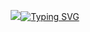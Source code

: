 <p align="center">
  <!-- Typing SVG by DenverCoder1 - https://github.com/DenverCoder1/readme-typing-svg -->
  <a href="https://quotefancy.com/media/wallpaper/3840x2160/7692636-Edsger-W-Dijkstra-Quote-Computer-science-is-no-more-about.jpg" target="_blank">
    <img src="https://git.io/typing-svg"><img src="https://readme-typing-svg.demolab.com?font=Fira+Code&duration=2000&pause=700&width=435&separator=%3C&lines=printf(%22Hello+World!%5Cn%22);%3CConsole.Write(%22Hello+World!%22);%3CSystem.out.print(%22Hello+World!%22);" alt="Typing SVG" />
  </a>
</p>   

<!-- If you're reading this, you rock!! -->






  



